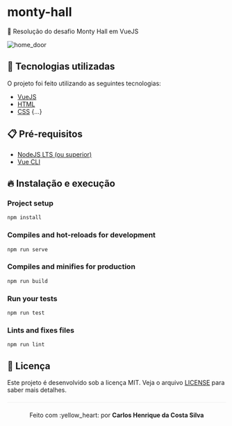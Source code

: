 # monty-hall
🚪 Resolução do desafio Monty Hall em VueJS

![home_door](https://user-images.githubusercontent.com/26313761/46743107-57708800-cc76-11e8-99bf-c09af2ff53d9.png)

## :rocket: Tecnologias utilizadas 

O projeto foi feito utilizando as seguintes tecnologias:

- [VueJS](https://vuejs.org/)
- [HTML](https://www.w3schools.com/html/)
- [CSS](https://www.w3schools.com/css/)
{...}

## :clipboard: Pré-requisitos

- [NodeJS LTS (ou superior)](https://nodejs.org/en/)
- [Vue CLI](https://github.com/vuejs/vue-cli)

## :fire: Instalação e execução

### Project setup
```
npm install
```

### Compiles and hot-reloads for development
```
npm run serve
```

### Compiles and minifies for production
```
npm run build
```

### Run your tests
```
npm run test
```

### Lints and fixes files
```
npm run lint
```

## :page_facing_up: Licença 
Este projeto é desenvolvido sob a licença MIT. Veja o arquivo [LICENSE](LICENSE.md) para saber mais detalhes.

<p align="center" style="margin-top: 20px; border-top: 1px solid #eee; padding-top: 20px;">Feito com :yellow_heart: por <strong> Carlos Henrique da Costa Silva </strong> </p>
